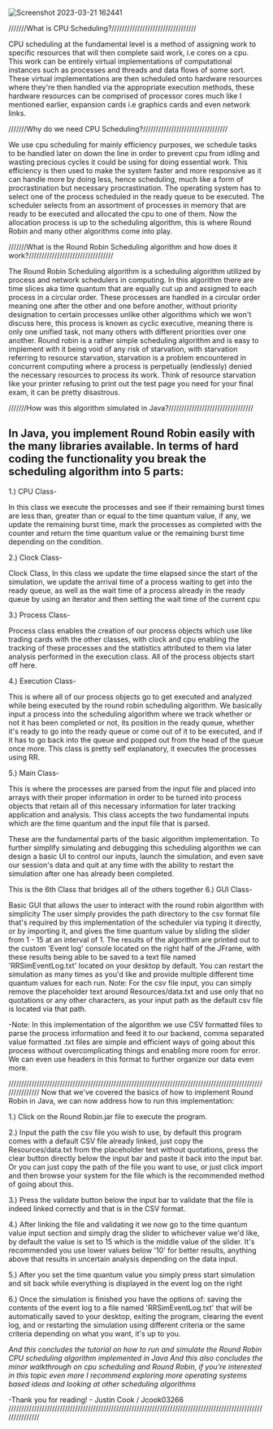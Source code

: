 ![Screenshot 2023-03-21 162441](https://user-images.githubusercontent.com/63657230/226732327-bc84c8b8-df7d-4d49-bfea-9d39848cf657.png)

///////What is CPU Scheduling?/////////////////////////////////

CPU scheduling at the fundamental level is a method of assigning work 
to specific resources that will then complete said work, i.e cores on a cpu.
This work can be entirely virtual implementations of computational instances 
such as processes and threads and data flows of some sort. These virtual 
implementations are then scheduled onto hardware resources where they're then 
handled via the appropriate execution methods, these hardware resources can 
be comprised of processor cores much like I mentioned earlier, expansion cards i.e
graphics cards and even network links.

///////Why do we need CPU Scheduling?/////////////////////////////////

We use cpu scheduling for mainly efficiency purposes, we schedule tasks to 
be handled later on down the line in order to prevent cpu from idling and wasting 
precious cycles it could be using for doing essential work. This efficiency is then
used to make the system faster and more responsive as it can handle more by doing less,
hence scheduling, much like a form of procrastination but necessary procrastination.
The operating system has to select one of the process scheduled in the ready queue to be
executed. The scheduler selects from an assortment of processes in memory that are ready to be 
executed and allocated the cpu to one of them. Now the allocation process is up to the 
scheduling algorithm, this is where Round Robin and many other algorithms come into play.

///////What is the Round Robin Scheduling algorithm and how does it work?/////////////////////////////////

The Round Robin Scheduling algorithm is a scheduling algorithm utilized by process and 
network schedulers in computing. In this algorithm there are time slices aka time quantum that
are equally cut up and assigned to each process in a circular order. These processes are handled in a circular
order meaning one after the other and one before another, without priority designation to certain processes
unlike other algorithms which we won't discuss here, this process is known as cyclic executive, meaning there is
only one unified task, not many others with different priorities over one another. Round robin is a rather 
simple scheduling algorithm and is easy to implement with it being void of any risk of starvation, with 
starvation referring to resource starvation, starvation is a problem encountered in concurrent computing where 
a process is perpetually (endlessly) denied the necessary resources to process its work. Think of resource 
starvation like your printer refusing to print out the test page you need for your final exam, it can be 
pretty disastrous.

///////How was this algorithm simulated in Java?/////////////////////////////////

In Java, you implement Round Robin easily with the many libraries available. In terms
of hard coding the functionality you break the scheduling algorithm into 5 parts:
--------------------------------------------------------------------------------------
<Look at source code for the appropriate methods and variables and java libraries used in each class>

1.) CPU Class-

In this class we execute the processes and see if their remaining burst times are less than, greater than or 
equal to the time quantum value, if any, we update the remaining burst time, mark the processes as completed with the counter
and return the time quantum value or the remaining burst time depending on the condition.

2.) Clock Class-

Clock Class, In this class we update the time elapsed since the start of the simulation, we update the arrival time of 
a process waiting to get into the ready queue, as well as the wait time of a process already in the ready queue by using an iterator
and then setting the wait time of the current cpu

3.) Process Class-

Process class enables the creation of our process objects which use like trading cards with the other
classes, with clock and cpu enabling the tracking of these processes and the statistics attributed to them 
via later analysis performed in the execution class. All of the process objects start off here.

4.) Execution Class-

This is where all of our process objects go to get executed and analyzed while being executed
by the round robin scheduling algorithm. We basically input a process into the scheduling algorithm where we track
whether or not it has been completed or not, its position in the ready queue, whether it's ready to go into the ready
queue or come out of it to be executed, and if it has to go back into the queue and popped out from the head of the queue once more. This class is pretty 
self explanatory, it executes the processes using RR.

5.) Main Class-

This is where the processes are parsed from the input file and placed into arrays with their
proper information in order to be turned into process objects that retain all of this necessary information for later
tracking application and analysis. This class accepts the two fundamental inputs which are the time quantum and the input file that is parsed.

These are the fundamental parts of the basic algorithm implementation.
To further simplify simulating and debugging this scheduling algorithm we can design a basic UI to control our inputs, launch the simulation, and even save our session's data and quit at any time with the ability to restart the simulation after one has already been completed.


This is the 6th Class that bridges all of the others together
6.) GUI Class-

Basic GUI that allows the user to interact with the round robin algorithm with simplicity
The user simply provides the path directory to the csv format file that's required by this implementation of 
the scheduler via typing it directly, or by importing it, and gives the time quantum value by sliding the slider from 1 - 15 at an interval of 1. The results
of the algorithm are printed out to the custom 'Event log' console located on the right half of the JFrame, with these
results being able to be saved to a text file named 'RRSimEventLog.txt' located on your desktop by default. You can
restart the simulation as many times as you'd like and provide multiple different time quantum values for each run.
Note: For the csv file input, you can simply remove the placeholder text around Resources/data.txt and use only that
no quotations or any other characters, as your input path as the default csv file is located via that path. 

<Look at source code for the appropriate methods and variables and java libraries used in each class>
 
-Note: In this implementation of the algorithm we use CSV formatted files to parse the process information and feed it to our
backend, comma separated value formatted .txt files are simple and efficient ways of going about this process without 
overcomplicating things and enabling more room for error. We can even use headers in this format to further organize our data even more.

///////////////////////////////////////////////////////////////////////////////////////////////////////////////
Now that we've covered the basics of how to implement Round Robin in Java, we can now address how to run this implementation:

1.) Click on the Round Robin.jar file to execute the program.

2.) Input the path the csv file you wish to use, by default this program comes with a default CSV file already linked,
just copy the Resources/data.txt from the placeholder text without quotations, press the clear button directly below the input bar and paste it back into
the input bar. Or you can just copy the path of the file you want to use, or just click import and then browse your system for the file
which is the recommended method of going about this.

3.) Press the validate button below the input bar to validate that the file is indeed linked correctly and that is in the CSV format.

4.) After linking the file and validating it we now go to the time quantum value input section and simply drag the slider to whichever value
we'd like, by default the value is set to 15 which is the middle value of the slider. It's recommended you use lower values below '10' for 
better results, anything above that results in uncertain analysis depending on the data input.

5.) After you set the time quantum value you simply press start simulation and sit back while everything is displayed in the event log on the right

6.) Once the simulation is finished you have the options of: saving the contents of the event log to a file named 'RRSimEventLog.txt' that will
be automatically saved to your desktop, exiting the program, clearing the event log, and or restarting the simulation using different criteria or the same
criteria depending on what you want, it's up to you.

*And this concludes the tutorial on how to run and simulate the Round Robin CPU scheduling algorithm implemented in Java* 
*And this also concludes the minor walkthrough on cpu scheduling and Round Robin, if you're interested in this topic even more
I recommend exploring more operating systems based ideas and looking at other scheduling algorithms*

-Thank you for reading! - Justin Cook / Jcook03266
///////////////////////////////////////////////////////////////////////////////////////////////////////////////




  
 
 
 
 
 
 
 
 
 
 
 
